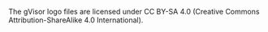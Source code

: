 The gVisor logo files are licensed under CC BY-SA 4.0 (Creative Commons
Attribution-ShareAlike 4.0 International).

